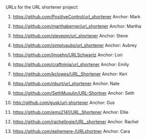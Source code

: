 URLs for the URL shortener project:

1. https://github.com/PositiveControl/url_shortener Anchor: Mark

1. https://github.com/marthaberner/url_shortener Anchor: Martha

1. https://github.com/stevepm/url_shortener Anchor: Steve

1. https://github.com/simplyaubs/url_shortener Anchor: Aubrey

1. https://github.com/lmoehn/URLSchwartz Anchor: Lori

1. https://github.com/craftninja/url_shortener Anchor: Emily

1. https://github.com/kclowes/URL_Shortener Anchor: Keri

1. https://github.com/nburt/url_shortener Anchor: Nate

1. https://github.com/SethMusulin/URL-Shortner Anchor: Seth

1. http://github.com/gusk/url-shortener Anchor: Gus

1. https://github.com/ems2141/URL_Shortener Anchor: Ellie

1. https://github.com/rachellogie/URL_shortener  Anchor: Rachel

2. https://github.com/ephemere-/URLshortner Anchor: Cara 

